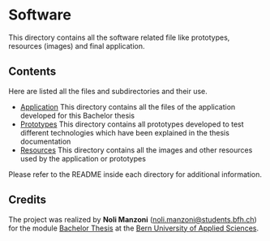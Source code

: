 # Software

This directory contains all the software related file like prototypes, resources (images) and final application.

## Contents

Here are listed all the files and subdirectories and their use.

- [Application](logorec) This directory contains all the files of the application developed for this Bachelor thesis
- [Prototypes](prototypes) This directory contains all prototypes developed to test different technologies which have been explained in the thesis documentation
- [Resources](resources) This directory contains all the images and other resources used by the application or prototypes

Please refer to the README inside each directory for additional information.


## Credits
The project was realized by **Noli Manzoni** (noli.manzoni@students.bfh.ch) for the module [Bachelor Thesis](https://www.ti.bfh.ch/fileadmin/modules/BTI7321-de.xml) at the  [Bern University of Applied Sciences](https://www.bfh.ch).